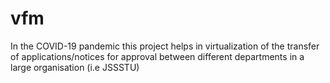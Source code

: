 # vfm 
In the COVID-19 pandemic this project helps in virtualization of the transfer of applications/notices for approval between different departments in a large organisation (i.e JSSSTU)
